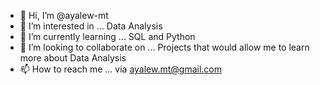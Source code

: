 - 👋 Hi, I’m @ayalew-mt 
- 👀 I’m interested in ... Data Analysis 
- 🌱 I’m currently learning ... SQL and Python
- 💞️ I’m looking to collaborate on ... Projects that would allow me to learn more about Data Analysis 
- 📫 How to reach me ... via ayalew.mt@gmail.com

<!---
ayalew-mt/ayalew-mt is a ✨ special ✨ repository because its `README.md` (this file) appears on your GitHub profile.
You can click the Preview link to take a look at your changes.
--->
